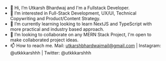 - 👋 Hi, I’m Utkarsh Bhardwaj and I'm a Fullstack Developer. 
- 👀 I’m interested in Full-Stack Development, UX/UI, Technical Copywriting and Product/Content Strategy.
- 🌱 I’m currently learning looking to learn NextJS and TypeScript with more practical and industry based approach.
- 💞️ I’m looking to collaborate on any MERN Stack Project, I'm open to make collaborated project ideas.
- 📫 How to reach me. Mail: utkarshbhardwajmail@gmail.com | Instagram: @utkkkarshhh | Twitter: @utkkkarshhh

<!---
utkkkarshhh/utkkkarshhh is a ✨ special ✨ repository because its `README.md` (this file) appears on your GitHub profile.
You can click the Preview link to take a look at your changes.
--->
